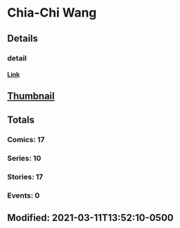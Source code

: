 # Chia-Chi  Wang 
## Details
### detail
#### [Link](http://marvel.com/comics/creators/13246/chia-chi_wang?utm_campaign=apiRef&utm_source=225578a89fc76f3d20fbffda5d17a88d)
## [Thumbnail](http://i.annihil.us/u/prod/marvel/i/mg/b/40/image_not_available.jpg)
## Totals
### Comics: 17
### Series: 10
### Stories: 17
### Events: 0
## Modified: 2021-03-11T13:52:10-0500
